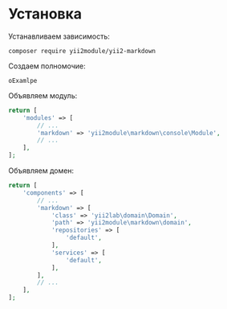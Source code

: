 Установка
===

Устанавливаем зависимость:

```
composer require yii2module/yii2-markdown
```

Создаем полномочие:

```
oExamlpe
```

Объявляем модуль:

```php
return [
	'modules' => [
		// ...
		'markdown' => 'yii2module\markdown\console\Module',
		// ...
	],
];
```

Объявляем домен:

```php
return [
	'components' => [
		// ...
		'markdown' => [
			'class' => 'yii2lab\domain\Domain',
			'path' => 'yii2module\markdown\domain',
			'repositories' => [
				'default',
			],
			'services' => [
				'default',
			],
		],
		// ...
	],
];
```
